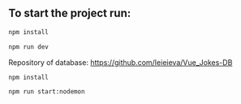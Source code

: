 ## To start the project run:

```sh
npm install
```

```sh
npm run dev
```

Repository of database:
https://github.com/Ieieieva/Vue_Jokes-DB

```sh
npm install
```

```sh
npm run start:nodemon
```
